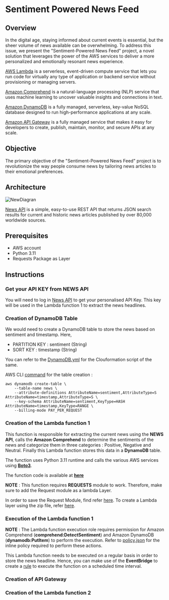 # Sentiment Powered News Feed

## Overview

In the digital age, staying informed about current events is essential, but the sheer volume of news available can be overwhelming. To address this issue, we present the "Sentiment-Powered News Feed" project, a novel solution that leverages the power of the AWS services to deliver a more personalized and emotionally resonant news experience. 

[AWS Lambda](https://aws.amazon.com/lambda/) is a serverless, event-driven compute service that lets you run code for virtually any type of application or backend service without provisioning or managing servers. 

[Amazon Comprehend](https://aws.amazon.com/comprehend/) is a natural-language processing (NLP) service that uses machine learning to uncover valuable insights and connections in text. 

[Amazon DynamoDB](https://aws.amazon.com/dynamodb/) is a fully managed, serverless, key-value NoSQL database designed to run high-performance applications at any scale. 

[Amazon API Gateway](https://aws.amazon.com/api-gateway/) is a fully managed service that makes it easy for developers to create, publish, maintain, monitor, and secure APIs at any scale.

## Objective

The primary objective of the "Sentiment-Powered News Feed" project is to revolutionize the way people consume news by tailoring news articles to their emotional preferences.

## Architecture

![NewDiagran](https://github.com/ssnskar/sentiment-powered-news-feed/assets/89893005/291b4a66-af66-4472-82ec-e802ac1079c6)

[News API](https://newsapi.org/) is a simple, easy-to-use REST API that returns JSON search results for current and historic news articles published by over 80,000 worldwide sources. 

## Prerequisites

- AWS account
- Python 3.11
- Requests Package as Layer

## Instructions

### Get your API KEY from NEWS API

You will need to log in [News API](https://newsapi.org/) to get your personalised API Key. This key will be used in the Lambda function 1 to extract the news headlines.

### Creation of DynamoDB Table

We would need to create a DynamoDB table to store the news based on sentiment and timestamp.
Here,

- PARTITION KEY : sentiment (String)
- SORT KEY : timestamp (String)

You can refer to the [DynamoDB.yml](Templates/DynamoDB.yml) for the Clouformation script of the same.

AWS CLI [command](https://docs.aws.amazon.com/cli/latest/reference/dynamodb/create-table.html) for the table creation :

```
aws dynamodb create-table \
    --table-name news \
    --attribute-definitions AttributeName=sentiment,AttributeType=S AttributeName=timestamp,AttributeType=S \
    --key-schema AttributeName=sentiment,KeyType=HASH AttributeName=timestamp,KeyType=RANGE \
    --billing-mode PAY_PER_REQUEST
```

### Creation of the Lambda function 1

This function is responsible for extracting the current news using the **NEWS API**, calls the **Amazon Comprehend** to determine the sentiments of the news and categorize them in three categories : Positive, Negative and Neutral. Finally this Lambda function stores this data in a **DynamoDB** table.

The function uses Python 3.11 runtime and calls the various AWS services using [**Boto3**](https://boto3.amazonaws.com/v1/documentation/api/latest/index.html).

The function code is available at [**here**](Functions/DeriveNews.py)

**NOTE** : This function requires **REQUESTS** module to work. Therefore, make sure to add the Request module as a lambda Layer.

In order to save the Request Module, find refer [here](https://www.keyq.cloud/en/blog/creating-an-aws-lambda-layer-for-python-requests-module). To create a Lambda layer using the zip file, refer [here](https://docs.aws.amazon.com/lambda/latest/dg/creating-deleting-layers.html#layers-create).

### Execution of the Lambda function 1

**NOTE** : The Lambda function execution role requires permission for Amazon Comprehend (**comprehend:DetectSentiment**) and Amazon DynamoDB (**dynamodb:PutItem**) to perform the execution. Refer to [policy.json](Functions/policy.json) for the inline policy required to perform these actions.

This Lambda function needs to be executed on a regular basis in order to store the news headline. Hence, you can make use of the **EventBridge** to create a [rule](https://docs.aws.amazon.com/AWSCloudFormation/latest/UserGuide/aws-resource-events-rule.html#cfn-events-rule-scheduleexpression) to execute the function on a scheduled time interval.

### Creation of API Gateway
### Creation of the Lambda function 2
